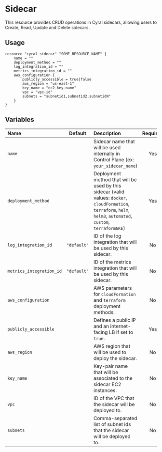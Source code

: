 # Sidecar

This resource provides CRUD operations in Cyral sidecars, allowing users to Create, Read, Update and Delete sidecars.

## Usage

```hcl
resource "cyral_sidecar" "SOME_RESOURCE_NAME" {
    name = ""
    deployment_method = ""
    log_integration_id = ""
    metrics_integration_id = ""
    aws_configuration {
        publicly_accessible = true|false
        aws_region = "us-east-1"
        key_name = "ec2-key-name"
        vpc = "vpc-id"
        subnets = "subnetid1,subnetid2,subnetidN"
    }
}
```

## Variables

|  Name                    |  Default    |  Description                                                                         | Required |
|:-------------------------|:-----------:|:-------------------------------------------------------------------------------------|:--------:|
| `name`                   |             | Sidecar name that will be used internally in Control Plane (ex: `your_sidecar_name`) | Yes      |
| `deployment_method`      |             | Deployment method that will be used by this sidecar (valid values: `docker`, `cloudFormation`, `terraform`, `helm`, `helm3`, `automated`, `custom`, `terraformGKE`) | Yes      |
| `log_integration_id`     | `"default"` | ID of the log integration that will be used by this sidecar.                         | No       |
| `metrics_integration_id` | `"default"` | ID of the metrics integration that will be used by this sidecar.                     | No       |
| `aws_configuration`      |             | AWS parameters for `cloudFormation` and `terraform` deployment methods.              | No       |
| `publicly_accessible`    |             | Defines a public IP and an internet-facing LB if set to `true`.                      | Yes      |
| `aws_region`             |             | AWS region that will be used to deploy the sidecar.                                  | No       |
| `key_name`               |             | Key-pair name that will be associated to the sidecar EC2 instances.                  | No       |
| `vpc`                    |             | ID of the VPC that the sidecar will be deployed to.                                  | No       |
| `subnets`                |             | Comma-separated list of subnet ids that the sidecar will be deployed to.             | No       |
